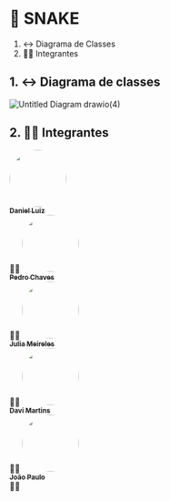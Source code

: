 # 🐍 SNAKE

1. ↔️ Diagrama de Classes
2. 👨‍💻 Integrantes


## 1. ↔️ Diagrama de classes

![Untitled Diagram drawio(4)](https://github.com/JooJPaulo/TrabalhoEmGrupoNovasTecnologias/assets/107230091/36c52b41-5f04-439b-85ec-23c4dad0db73)

## 2. 👨‍💻 Integrantes

<td align="center"><a href="https://github.com/DanielL159"><img style="border-radius: 50%;" src="https://avatars.githubusercontent.com/u/106317396?v=4" width="100px;"/><br /><sub><b>Daniel Luiz</b></sub></a><br /><a>👨‍💻</a></td>
    <td align="center"><a href="https://github.com/Pedro-Chaves2505"><img style="border-radius: 50%;" src="https://avatars.githubusercontent.com/u/107230091?v=4" width="100px;"/><br /><sub><b>Pedro Chaves</b></sub></a><br /><a>👨‍💻</a></td>
    <td align="center"><a href="https://github.com/juliameireles"><img style="border-radius: 50%;" src="https://avatars.githubusercontent.com/u/132387639?v=4" width="100px;"/><br /><sub><b>Julia Meireles</b></sub></a><br /><a>👨‍💻</a></td>
    <td align="center"><a href="https://github.com/Vilehauk"><img style="border-radius: 50%;" src="https://avatars.githubusercontent.com/u/151260459?v=4" width="100px;"/><br /><sub><b>Davi Martins</b></sub></a><br /><a>👨‍💻</a></td>
    <td align="center"><a href="https://github.com/JooJPaulo"><img style="border-radius: 50%;" src="https://avatars.githubusercontent.com/u/108131013?v=4" width="100px;"/><br /><sub><b>João Paulo</b></sub></a><br /><a>👨‍💻</a></td>
    
    
